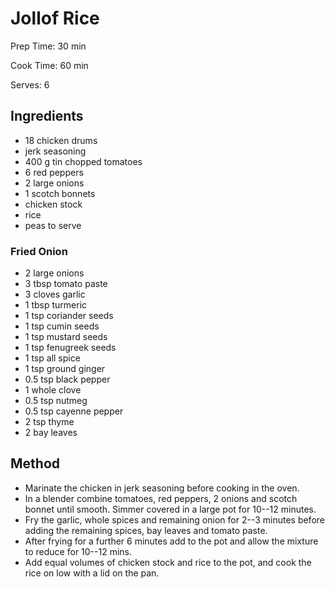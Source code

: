 # Jollof Rice

Prep Time: 30 min

Cook Time: 60 min

Serves: 6
## Ingredients
* 18 chicken drums
* jerk seasoning
* 400 g tin chopped tomatoes
* 6 red peppers
* 2 large onions
* 1 scotch bonnets
* chicken stock
* rice
* peas to serve

### Fried Onion
* 2 large onions
* 3 tbsp tomato paste
* 3 cloves garlic
* 1 tbsp turmeric
* 1 tsp coriander seeds
* 1 tsp cumin seeds
* 1 tsp mustard seeds
* 1 tsp fenugreek seeds
* 1 tsp all spice
* 1 tsp ground ginger
* 0.5 tsp black pepper
* 1 whole clove
* 0.5 tsp nutmeg
* 0.5 tsp cayenne pepper
* 2 tsp thyme
* 2 bay leaves


## Method
* Marinate the chicken in jerk seasoning before cooking in the oven.
* In a blender combine tomatoes, red peppers, 2 onions and scotch bonnet until smooth. Simmer covered in a large pot for 10--12 minutes.
* Fry the garlic, whole spices and remaining onion for 2--3 minutes before adding the remaining spices, bay leaves and tomato paste.
* After frying for a further 6 minutes add to the pot and allow the mixture to reduce for 10--12 mins.
* Add equal volumes of chicken stock and rice to the pot, and cook the rice on low with a lid on the pan.
